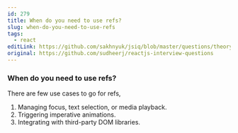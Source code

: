 ```yaml
---
id: 279
title: When do you need to use refs?
slug: when-do-you-need-to-use-refs
tags:
  - react
editLink: https://github.com/sakhnyuk/jsiq/blob/master/questions/theory/react/279.md
original: https://github.com/sudheerj/reactjs-interview-questions
---
```


### When do you need to use refs?

There are few use cases to go for refs,

1. Managing focus, text selection, or media playback.
2. Triggering imperative animations.
3. Integrating with third-party DOM libraries.
